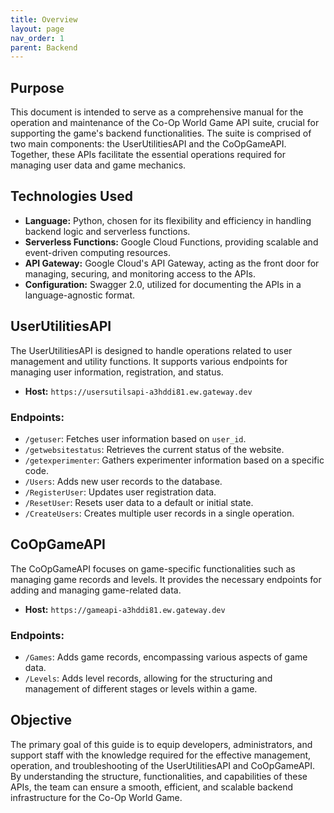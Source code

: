 ```yaml
---
title: Overview
layout: page
nav_order: 1
parent: Backend
---
```


## Purpose

This document is intended to serve as a comprehensive manual for the operation and maintenance of the Co-Op World Game API suite, crucial for supporting the game's backend functionalities. The suite is comprised of two main components: the UserUtilitiesAPI and the CoOpGameAPI. Together, these APIs facilitate the essential operations required for managing user data and game mechanics.

## Technologies Used

- **Language:** Python, chosen for its flexibility and efficiency in handling backend logic and serverless functions.
- **Serverless Functions:** Google Cloud Functions, providing scalable and event-driven computing resources.
- **API Gateway:** Google Cloud's API Gateway, acting as the front door for managing, securing, and monitoring access to the APIs.
- **Configuration:** Swagger 2.0, utilized for documenting the APIs in a language-agnostic format.

## UserUtilitiesAPI

The UserUtilitiesAPI is designed to handle operations related to user management and utility functions. It supports various endpoints for managing user information, registration, and status.

- **Host:** `https://usersutilsapi-a3hddi81.ew.gateway.dev`

### Endpoints:

- `/getuser`: Fetches user information based on `user_id`.
- `/getwebsitestatus`: Retrieves the current status of the website.
- `/getexperimenter`: Gathers experimenter information based on a specific code.
- `/Users`: Adds new user records to the database.
- `/RegisterUser`: Updates user registration data.
- `/ResetUser`: Resets user data to a default or initial state.
- `/CreateUsers`: Creates multiple user records in a single operation.

## CoOpGameAPI

The CoOpGameAPI focuses on game-specific functionalities such as managing game records and levels. It provides the necessary endpoints for adding and managing game-related data.

- **Host:** `https://gameapi-a3hddi81.ew.gateway.dev`

### Endpoints:

- `/Games`: Adds game records, encompassing various aspects of game data.
- `/Levels`: Adds level records, allowing for the structuring and management of different stages or levels within a game.

## Objective

The primary goal of this guide is to equip developers, administrators, and support staff with the knowledge required for the effective management, operation, and troubleshooting of the UserUtilitiesAPI and CoOpGameAPI. By understanding the structure, functionalities, and capabilities of these APIs, the team can ensure a smooth, efficient, and scalable backend infrastructure for the Co-Op World Game.
